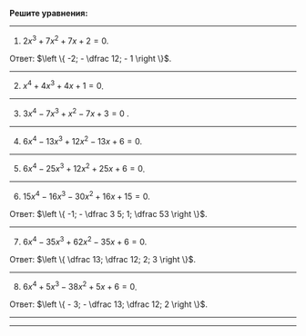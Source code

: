 **Решите уравнения:**

--- ---

1) $2 x^3 + 7 x^2 + 7x + 2 = 0$.

Ответ: $\left \{ -2; - \dfrac 12; - 1 \right \}$.

--- ---

2) $x^4 + 4 x^3 + 4 x + 1 = 0$.

--- ---

3) $3 x^4 - 7 x^3 + x^2 - 7x + 3 = 0$ .

--- ---

4) $6 x^4 - 13 x^3 + 12 x^2 - 13 x + 6 = 0$.

--- ---

5) $6 x^4 - 25 x^3 + 12 x^2 + 25 x + 6 = 0$.

--- ---

6) $15 x^4 - 16 x^3 - 30 x^2 + 16 x + 15 = 0$.

Ответ: $\left \{ -1; - \dfrac 3 5; 1; \dfrac 53 \right \}$.

--- ---

7) $6 x^4 - 35 x^3 + 62 x^2 - 35 x + 6 = 0$.

Ответ: $\left \{ \dfrac 13; \dfrac 12; 2; 3 \right \}$.

--- ---

8) $6 x^4 + 5 x^3 - 38 x^2 + 5 x + 6=0$.

Ответ: $\left \{ - 3; - \dfrac 13; \dfrac 12; 2 \right \}$.

--- ---
--- ---

